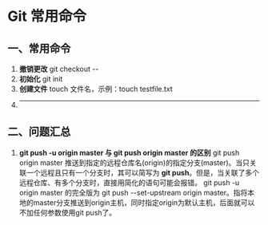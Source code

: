 # Git 常用命令

## 一、常用命令
1. **撤销更改**
git checkout -- <file>
2. **初始化** git init
3. **创建文件** touch 文件名，示例：touch testfile.txt
4. ** **

## 二、问题汇总
1. **git push -u origin master 与 git push origin master 的区别**
   git push origin master 推送到指定的远程仓库名(origin)的指定分支(master)。当只关联一个远程且只有一个分支时，其可以简写为 **git push**。但是，当关联了多个远程仓库、有多个分支时，直接用简化的语句可能会报错。
   git push -u origin master 的完全版为 git push --set-upstream origin master。指将本地的master分支推送到origin主机，同时指定origin为默认主机，后面就可以不加任何参数使用git push了。